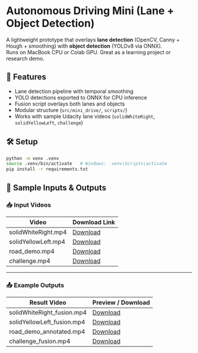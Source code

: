 # Autonomous Driving Mini (Lane + Object Detection)

A lightweight prototype that overlays **lane detection** (OpenCV, Canny + Hough + smoothing) with **object detection** (YOLOv8 via ONNX).  
Runs on MacBook CPU or Colab GPU. Great as a learning project or research demo.

## 🚀 Features
- Lane detection pipeline with temporal smoothing
- YOLO detections exported to ONNX for CPU inference
- Fusion script overlays both lanes and objects
- Modular structure (`src/mini_drive/`, `scripts/`)
- Works with sample Udacity lane videos (`solidWhiteRight`, `solidYellowLeft`, `challenge`)

## 🛠️ Setup
```bash
python -m venv .venv
source .venv/bin/activate   # Windows: .venv\Scripts\activate
pip install -r requirements.txt
```

## 🎥 Sample Inputs & Outputs

### 📥 Input Videos
| Video               | Download Link |
|---------------------|---------------|
| solidWhiteRight.mp4  | [Download](https://drive.google.com/uc?export=download&id=1wKz1jC-TK66DS5T1T0m-Jsy4jZE4zxRe) |
| solidYellowLeft.mp4  | [Download](https://drive.google.com/uc?export=download&id=1PIWw4B_CViOFSsXVnnEvvYq-J1x-83k3) |
| road_demo.mp4        | [Download](https://drive.google.com/uc?export=download&id=1ERTPfN41CXrtZ4JghRt2eK8HWgaDl4Wq) |
| challenge.mp4        | [Download](https://drive.google.com/uc?export=download&id=1cAxvty2XeKWVY7Lx9NCgMT7eJfNEI6fd) |

---

### 📤 Example Outputs
| Result Video             | Preview / Download |
|---------------------------|--------------------|
| solidWhiteRight_fusion.mp4   | [Download](https://drive.google.com/uc?export=download&id=1EYM_GLkJBFP9JzpXwk77z8hoeduNXxdv) |
| solidYellowLeft_fusion.mp4   | [Download](https://drive.google.com/uc?export=download&id=1D74gs1InLAVbB0nfknepgwuvNLdgI0k_) |
| road_demo_annotated.mp4      | [Download](https://drive.google.com/uc?export=download&id=1OIVmjj0ZStSj6LjEgiwxDFISMouYtIV_) |
| challenge_fusion.mp4         | [Download](https://drive.google.com/uc?export=download&id=19OWn9chuFpRJyGsXBqC9kG5B62VeyukQ) |
